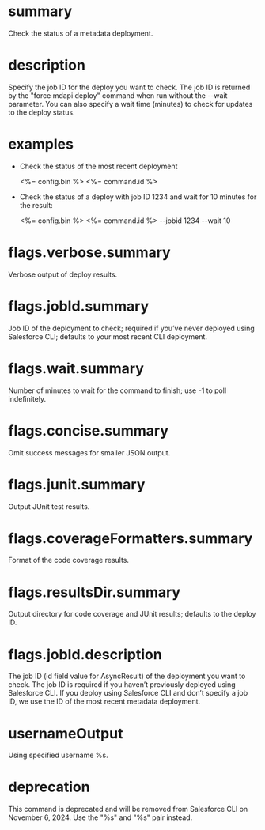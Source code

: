 # summary

Check the status of a metadata deployment.

# description

Specify the job ID for the deploy you want to check. The job ID is returned by the "force mdapi deploy" command when run without the --wait parameter. You can also specify a wait time (minutes) to check for updates to the deploy status.

# examples

- Check the status of the most recent deployment

  <%= config.bin %> <%= command.id %>

- Check the status of a deploy with job ID 1234 and wait for 10 minutes for the result:

  <%= config.bin %> <%= command.id %> --jobid 1234 --wait 10

# flags.verbose.summary

Verbose output of deploy results.

# flags.jobId.summary

Job ID of the deployment to check; required if you’ve never deployed using Salesforce CLI; defaults to your most recent CLI deployment.

# flags.wait.summary

Number of minutes to wait for the command to finish; use -1 to poll indefinitely.

# flags.concise.summary

Omit success messages for smaller JSON output.

# flags.junit.summary

Output JUnit test results.

# flags.coverageFormatters.summary

Format of the code coverage results.

# flags.resultsDir.summary

Output directory for code coverage and JUnit results; defaults to the deploy ID.

# flags.jobId.description

The job ID (id field value for AsyncResult) of the deployment you want to check. The job ID is required if you haven’t previously deployed using Salesforce CLI. If you deploy using Salesforce CLI and don’t specify a job ID, we use the ID of the most recent metadata deployment.

# usernameOutput

Using specified username %s.

# deprecation

This command is deprecated and will be removed from Salesforce CLI on November 6, 2024. Use the "%s" and "%s" pair instead.
